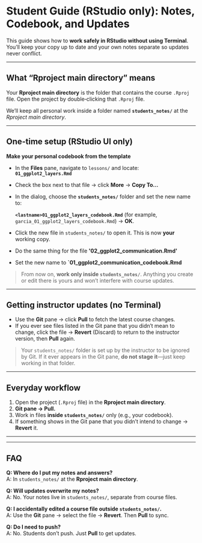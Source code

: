 # Student Guide (RStudio only): Notes, Codebook, and Updates

This guide shows how to **work safely in RStudio without using Terminal**. You’ll keep your copy up to date and your own notes separate so updates never conflict.

---

## What “Rproject main directory” means
Your **Rproject main directory** is the folder that contains the course `.Rproj` file. Open the project by double‑clicking that `.Rproj` file.

We’ll keep all personal work inside a folder named **`students_notes/`** at the *Rproject main directory*.

---

## One‑time setup (RStudio UI only)
**Make your personal codebook from the template**

   - In the **Files** pane, navigate to `lessons/` and locate:  
     **`01_ggplot2_layers.Rmd`**
     
   - Check the box next to that file → click **More** → **Copy To…**
   
   - In the dialog, choose the **`students_notes/`** folder and set the new name to: 
   
     **`<lastname>01_ggplot2_layers_codebook.Rmd`** (for example, `garcia_01_ggplot2_layers_codebook.Rmd`) → **OK**.
     
   - Click the new file in `students_notes/` to open it. This is now **your** working copy.
   
   - Do the same thing for the file **'02_ggplot2_communication.Rmd'**
   
   - Set the new name to **`<lastname>01_ggplot2_communication_codebook.Rmd**

> From now on, **work only inside `students_notes/`**. Anything you create or edit there is yours and won’t interfere with course updates.

---

## Getting instructor updates (no Terminal)

- Use the **Git** pane → click **Pull** to fetch the latest course changes.
- If you ever see files listed in the Git pane that you didn’t mean to change, click the file → **Revert** (Discard) to return to the instructor version, then **Pull** again.

> Your `students_notes/` folder is set up by the instructor to be ignored by Git. If it ever appears in the Git pane, **do not stage it**—just keep working in that folder.

---

## Everyday workflow

1. Open the project (`.Rproj` file) in the **Rproject main directory**.
2. **Git pane → Pull.**
3. Work in files **inside `students_notes/`** only (e.g., your codebook).
4. If something shows in the Git pane that you didn’t intend to change → **Revert** it.

---

---

## FAQ

**Q: Where do I put my notes and answers?**  
A: In `students_notes/` at the **Rproject main directory**.

**Q: Will updates overwrite my notes?**  
A: No. Your notes live in `students_notes/`, separate from course files.

**Q: I accidentally edited a course file outside `students_notes/`.**  
A: Use the **Git** pane → select the file → **Revert**. Then **Pull** to sync.

**Q: Do I need to push?**  
A: No. Students don’t push. Just **Pull** to get updates.
